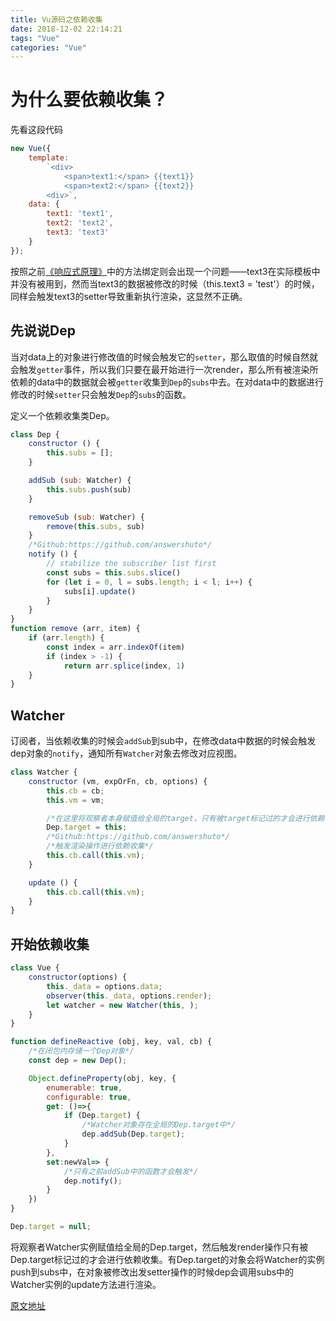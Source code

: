 ```yaml
---
title: Vu源码之依赖收集
date: 2018-12-02 22:14:21
tags: "Vue"
categories: "Vue"
---
```


# 为什么要依赖收集？

先看这段代码

```js
new Vue({
    template: 
        `<div>
            <span>text1:</span> {{text1}}
            <span>text2:</span> {{text2}}
        <div>`,
    data: {
        text1: 'text1',
        text2: 'text2',
        text3: 'text3'
    }
});
```

按照之前[《响应式原理》](https://github.com/answershuto/learnVue/blob/master/docs/%E5%93%8D%E5%BA%94%E5%BC%8F%E5%8E%9F%E7%90%86.MarkDown)中的方法绑定则会出现一个问题——text3在实际模板中并没有被用到，然而当text3的数据被修改的时候（this.text3 = 'test'）的时候，同样会触发text3的setter导致重新执行渲染，这显然不正确。

## 先说说Dep

当对data上的对象进行修改值的时候会触发它的`setter`，那么取值的时候自然就会触发`getter`事件，所以我们只要在最开始进行一次render，那么所有被渲染所依赖的data中的数据就会被`getter`收集到`Dep`的`subs`中去。在对data中的数据进行修改的时候`setter`只会触发`Dep`的`subs`的函数。

定义一个依赖收集类Dep。

```js
class Dep {
    constructor () {
        this.subs = [];
    }

    addSub (sub: Watcher) {
        this.subs.push(sub)
    }

    removeSub (sub: Watcher) {
        remove(this.subs, sub)
    }
    /*Github:https://github.com/answershuto*/
    notify () {
        // stabilize the subscriber list first
        const subs = this.subs.slice()
        for (let i = 0, l = subs.length; i < l; i++) {
            subs[i].update()
        }
    }
}
function remove (arr, item) {
    if (arr.length) {
        const index = arr.indexOf(item)
        if (index > -1) {
            return arr.splice(index, 1)
    }
}
```

## Watcher

订阅者，当依赖收集的时候会`addSub`到sub中，在修改data中数据的时候会触发dep对象的`notify`，通知所有`Watcher`对象去修改对应视图。

```js
class Watcher {
    constructor (vm, expOrFn, cb, options) {
        this.cb = cb;
        this.vm = vm;

        /*在这里将观察者本身赋值给全局的target，只有被target标记过的才会进行依赖收集*/
        Dep.target = this;
        /*Github:https://github.com/answershuto*/
        /*触发渲染操作进行依赖收集*/
        this.cb.call(this.vm);
    }

    update () {
        this.cb.call(this.vm);
    }
}
```

<!-- more -->

## 开始依赖收集

```js
class Vue {
    constructor(options) {
        this._data = options.data;
        observer(this._data, options.render);
        let watcher = new Watcher(this, );
    }
}

function defineReactive (obj, key, val, cb) {
    /*在闭包内存储一个Dep对象*/
    const dep = new Dep();

    Object.defineProperty(obj, key, {
        enumerable: true,
        configurable: true,
        get: ()=>{
            if (Dep.target) {
                /*Watcher对象存在全局的Dep.target中*/
                dep.addSub(Dep.target);
            }
        },
        set:newVal=> {
            /*只有之前addSub中的函数才会触发*/
            dep.notify();
        }
    })
}

Dep.target = null;
```

将观察者Watcher实例赋值给全局的Dep.target，然后触发render操作只有被Dep.target标记过的才会进行依赖收集。有Dep.target的对象会将Watcher的实例push到subs中，在对象被修改出发setter操作的时候dep会调用subs中的Watcher实例的update方法进行渲染。

[原文地址](https://github.com/answershuto/learnVue/blob/master/docs/%E4%BE%9D%E8%B5%96%E6%94%B6%E9%9B%86.MarkDown)